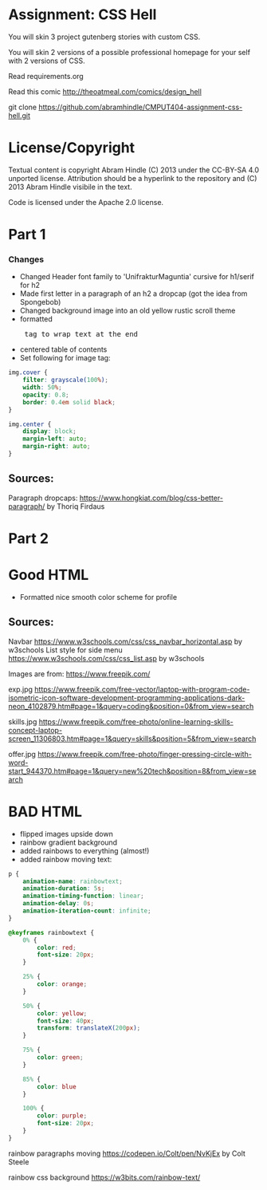 Assignment: CSS Hell
====================

You will skin 3 project gutenberg stories with custom CSS.

You will skin 2 versions of a possible professional homepage for your
self with 2 versions of CSS.

Read requirements.org

Read this comic http://theoatmeal.com/comics/design_hell

git clone https://github.com/abramhindle/CMPUT404-assignment-css-hell.git

License/Copyright
=================

Textual content is copyright Abram Hindle (C) 2013 under the CC-BY-SA
4.0 unported license. Attribution should be a hyperlink to the
repository and (C) 2013 Abram Hindle visibile in the text.

Code is licensed under the Apache 2.0 license.

Part 1
=================

### Changes

- Changed Header font family to 'UnifrakturMaguntia' cursive for h1/serif for h2
- Made first letter in a paragraph of an h2 a dropcap (got the idea from Spongebob)
- Changed background image into an old yellow rustic scroll theme
- formatted <pre> tag to wrap text at the end
- centered table of contents
- Set following for image tag:

```css
img.cover {
    filter: grayscale(100%);
    width: 50%;
    opacity: 0.8;
    border: 0.4em solid black;
}
```
```css
img.center {
    display: block;
    margin-left: auto;
    margin-right: auto;
}
```



## Sources:
Paragraph dropcaps: https://www.hongkiat.com/blog/css-better-paragraph/ by Thoriq Firdaus


Part 2
=================


Good HTML
=================
- Formatted nice smooth color scheme for profile

## Sources:

Navbar https://www.w3schools.com/css/css_navbar_horizontal.asp by w3schools
List style for side menu https://www.w3schools.com/css/css_list.asp by w3schools

Images are from: https://www.freepik.com/

exp.jpg https://www.freepik.com/free-vector/laptop-with-program-code-isometric-icon-software-development-programming-applications-dark-neon_4102879.htm#page=1&query=coding&position=0&from_view=search

skills.jpg https://www.freepik.com/free-photo/online-learning-skills-concept-laptop-screen_11306803.htm#page=1&query=skills&position=5&from_view=search

offer.jpg https://www.freepik.com/free-photo/finger-pressing-circle-with-word-start_944370.htm#page=1&query=new%20tech&position=8&from_view=search


BAD HTML
=================

- flipped images upside down
- rainbow gradient background
- added rainbows to everything (almost!)
- added rainbow moving text:
```css
p {
    animation-name: rainbowtext;
    animation-duration: 5s;
    animation-timing-function: linear;
    animation-delay: 0s;
    animation-iteration-count: infinite;
}

@keyframes rainbowtext {
    0% {
        color: red;
        font-size: 20px;
    }

    25% {
        color: orange;
    }

    50% {
        color: yellow;
        font-size: 40px;
        transform: translateX(200px);
    }

    75% {
        color: green;
    }

    85% {
        color: blue
    }

    100% {
        color: purple;
        font-size: 20px;
    }
}
```


rainbow paragraphs moving https://codepen.io/Colt/pen/NvKjEx by Colt Steele

rainbow css background https://w3bits.com/rainbow-text/

